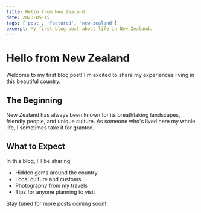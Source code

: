```yaml
---
title: Hello from New Zealand
date: 2023-05-15
tags: ['post', 'featured', 'new-zealand']
excerpt: My first blog post about life in New Zealand.
---
```


# Hello from New Zealand

Welcome to my first blog post! I'm excited to share my experiences living in this beautiful country.

## The Beginning

New Zealand has always been known for its breathtaking landscapes, friendly people, and unique culture. As someone who's lived here my whole life, I sometimes take it for granted.

## What to Expect

In this blog, I'll be sharing:
- Hidden gems around the country
- Local culture and customs
- Photography from my travels
- Tips for anyone planning to visit

Stay tuned for more posts coming soon!
